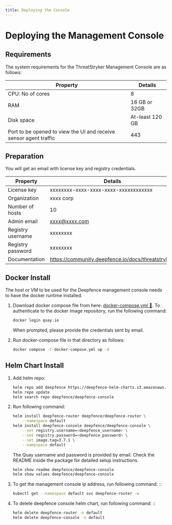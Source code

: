 ```yaml
---
title: Deploying the Console
---
```


# Deploying the Management Console


## Requirements


The system requirements for the ThreatStryker Management Console are as follows:

| Property                                                          | Details         |
|-------------------------------------------------------------------|-----------------|
| CPU: No of cores                                                  | 8               |
| RAM                                                               | 16 GB or 32GB   |
| Disk space                                                        | At-least 120 GB |
| Port to be opened to view the UI and receive sensor agent traffic | 443             |

## Preparation

You will get an email with license key and registry credentials.

| Property          | Details                                            |
|-------------------|----------------------------------------------------|
| License key       | xxxxxxxx-xxxx-xxxx-xxxx-xxxxxxxxxxxx               |
| Organization      | xxxx corp                                          |         
| Number of hosts   | 10                                                 |  
| Admin email       | xxxx@xxxx.com                                      | 
| Registry username | xxxxxxxx                                           |
| Registry password | xxxxxxxx                                           |
| Documentation     | https://community.deepfence.io/docs/threatstryker/ |


## Docker Install

The host or VM to be used for the Deepfence management console needs to have the docker runtime installed.

1. Download docker compose file from here: [docker-compose.yml 🔗](../files/3.7.1/docker-compose.yml). To authenticate to the docker image repository, run the following command:

   ```bash
   docker login quay.io
   ```

   When prompted, please provide the credentials sent by email.

2. Run docker-compose file in that directory as follows:

   ```bash
   docker compose -f docker-compose.yml up -d
   ```


Helm Chart Install
---------------------------------------


1. Add helm repo:

   ```bash
   helm repo add deepfence https://deepfence-helm-charts.s3.amazonaws.com/enterprise
   helm repo update
   helm search repo deepfence/deepfence-console
   ```

2. Run following command:

   ```bash
   helm install deepfence-router deepfence/deepfence-router \
       --namespace default
   helm install deepfence-console deepfence/deepfence-console \
       --set registry.username=<deepfence_username> \
       --set registry.password=<deepfence_password> \
       --set image.tag=3.7.1 \
       --namespace default
   ```

   The Quay username and password is provided by email. Check the README inside the package for detailed setup instructions.

   ```bash
   helm show readme deepfence/deepfence-console
   helm show values deepfence/deepfence-console
   ```

3. To get the management console ip address, run following command: ::

   ```bash
   kubectl get --namespace default svc deepfence-router -w
   ```

4. To delete deepfence console helm chart, run following command: ::

   ```bash
   helm delete deepfence-router -n default
   helm delete deepfence-console -n default
   ```